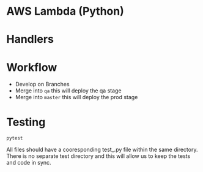 # AWS Lambda (Python)

# Handlers

# Workflow

 - Develop on Branches
 - Merge into `qa` this will deploy the qa stage
 - Merge into `master` this will deploy the prod stage

# Testing

```
pytest
```

All files should have a cooresponding test_<name>.py file within the same
directory. There is no separate test directory and this will allow us to keep
the tests and code in sync.
